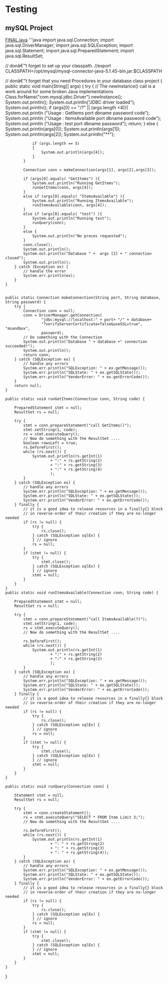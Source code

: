 # Testing 
## mySQL Project
[FINAL.java](http://jonytipton.github.io/final.java)
'''java
import java.sql.Connection;
import java.sql.DriverManager;
import java.sql.SQLException;
import java.sql.Statement;
import java.sql.PreparedStatement;
import java.sql.ResultSet;

// donâ€™t forget to set up your classpath.
//export CLASSPATH=/opt/mysql/mysql-connector-java-5.1.45-bin.jar:$CLASSPATH

// donâ€™t forget that you need Procedures in your database
class project {
	public static void main(String[] args) {
		try {
			// The newInstance() call is a work around for some broken Java implementations
			Class.forName("com.mysql.jdbc.Driver").newInstance();
			System.out.println();
			System.out.println("JDBC driver loaded");
			System.out.println();
			if (args[0] == "/?" || (args.length <4)){
			  System.out.println ("Usage :   GetItems 			 port dbname password code");
			  System.out.println ("Usage :   ItemsAvailable  port dbname password code");
			  System.out.println ("Usage :   test    port dbname password");
			  return;
			}
			else {
				System.out.println(args[0]);
				System.out.println(args[1]);
				System.out.println(args[2]);
				System.out.println("**");

				if (args.length == 5)
				{
					System.out.println(args[4]);
				}
			}

			Connection conn = makeConnection(args[1], args[2],args[3]);

			if (args[0].equals( "GetItems") ){
				System.out.println("Running GetItems");
				runGetItems(conn, args[4]);
			}
			else if (args[0].equals( "ItemsAvailable") ){
			 	System.out.println("Running ItemsAvailable");
				runItemsAvailable(conn, args[4]);
			}
			else if (args[0].equals( "test") ){
			 	System.out.println("Running test");
				runQuery(conn);
			}
			else {
				System.out.println("No proces requested");
			}
			conn.close();
			System.out.println();
			System.out.println("Database " +  args [2] + " connection closed");
			System.out.println();
		} catch (Exception ex) {
			// handle the error
			System.err.println(ex);
		}
	}


	public static Connection makeConnection(String port, String database, String password) {
		try {
			Connection conn = null;
			conn = DriverManager.getConnection(
					"jdbc:mysql://localhost:" + port+ "/" + database+
					"?verifyServerCertificate=false&useSSL=true", "msandbox",
					password);
			// Do something with the Connection
			System.out.println("Database " + database +" connection succeeded!");
			System.out.println();
			return conn;
		} catch (SQLException ex) {
			// handle any errors
			System.err.println("SQLException: " + ex.getMessage());
			System.err.println("SQLState: " + ex.getSQLState());
			System.err.println("VendorError: " + ex.getErrorCode());
		}
		return null;
	}

	public static void runGetItems(Connection conn, String code) {

		PreparedStatement stmt = null;
		ResultSet rs = null;

		try {
			stmt = conn.prepareStatement("call GetItems()");
			stmt.setString(1, code);
			rs = stmt.executeQuery();
			// Now do something with the ResultSet ....
			boolean rowsLeft = true;
			rs.beforeFirst();
			while (rs.next()) {
				System.out.println(rs.getInt(1)
						+ ":" + rs.getString(2)
						+ ":" + rs.getString(3)
						+ ":" + rs.getString(4)
						);
			}
		} catch (SQLException ex) {
			// handle any errors
			System.err.println("SQLException: " + ex.getMessage());
			System.err.println("SQLState: " + ex.getSQLState());
			System.err.println("VendorError: " + ex.getErrorCode());
		} finally {
			// it is a good idea to release resources in a finally{} block
			// in reverse-order of their creation if they are no-longer needed
			if (rs != null) {
				try {
					rs.close();
				} catch (SQLException sqlEx) {
				} // ignore
				rs = null;
			}
			if (stmt != null) {
				try {
					stmt.close();
				} catch (SQLException sqlEx) {
				} // ignore
				stmt = null;
			}
		}
	}
	public static void runItemsAvailable(Connection conn, String code) {

		PreparedStatement stmt = null;
		ResultSet rs = null;

		try {
			stmt = conn.prepareStatement("call ItemsAvailable(?)");
			stmt.setString(1, code);
			rs = stmt.executeQuery();
			// Now do something with the ResultSet ....

			rs.beforeFirst();
			while (rs.next()) {
				System.out.println(rs.getInt(1)
						+ ":" + rs.getString(2)
						+ ":" + rs.getString(3)
						);
			}
		} catch (SQLException ex) {
			// handle any errors
			System.err.println("SQLException: " + ex.getMessage());
			System.err.println("SQLState: " + ex.getSQLState());
			System.err.println("VendorError: " + ex.getErrorCode());
		} finally {
			// it is a good idea to release resources in a finally{} block
			// in reverse-order of their creation if they are no-longer needed
			if (rs != null) {
				try {
					rs.close();
				} catch (SQLException sqlEx) {
				} // ignore
				rs = null;
			}
			if (stmt != null) {
				try {
					stmt.close();
				} catch (SQLException sqlEx) {
				} // ignore
				stmt = null;
			}
		}
	}

	public static void runQuery(Connection conn) {

		Statement stmt = null;
		ResultSet rs = null;

		try {
			stmt = conn.createStatement();
			rs = stmt.executeQuery("SELECT * FROM Item Limit 3;");
			// Now do something with the ResultSet ....

			rs.beforeFirst();
			while (rs.next()) {
				System.out.println(rs.getInt(1)
						+ ": " + rs.getString(2)
						+ ": " + rs.getString(3)
						+ ": " + rs.getString(4));
			}
		} catch (SQLException ex) {
			// handle any errors
			System.err.println("SQLException: " + ex.getMessage());
			System.err.println("SQLState: " + ex.getSQLState());
			System.err.println("VendorError: " + ex.getErrorCode());
		} finally {
			// it is a good idea to release resources in a finally{} block
			// in reverse-order of their creation if they are no-longer needed
			if (rs != null) {
				try {
					rs.close();
				} catch (SQLException sqlEx) {
				} // ignore
				rs = null;
			}
			if (stmt != null) {
				try {
					stmt.close();
				} catch (SQLException sqlEx) {
				} // ignore
				stmt = null;
			}
		}
	}
}
